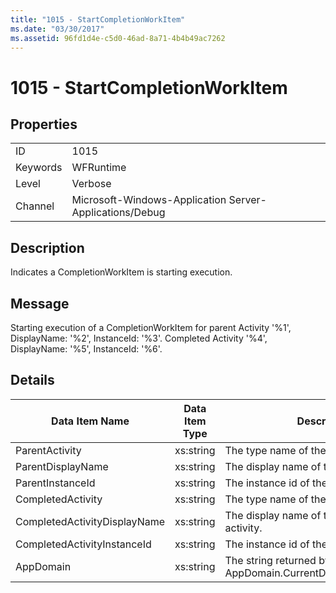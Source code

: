 ```yaml
---
title: "1015 - StartCompletionWorkItem"
ms.date: "03/30/2017"
ms.assetid: 96fd1d4e-c5d0-46ad-8a71-4b4b49ac7262
---
```

# 1015 - StartCompletionWorkItem
## Properties  


|||  
|-|-|  
|ID|1015|  
|Keywords|WFRuntime|  
|Level|Verbose|  
|Channel|Microsoft-Windows-Application Server-Applications/Debug|  

## Description  
 Indicates a CompletionWorkItem is starting execution.  

## Message  
 Starting execution of a CompletionWorkItem for parent Activity '%1', DisplayName: '%2', InstanceId: '%3'. Completed Activity '%4', DisplayName: '%5', InstanceId: '%6'.  

## Details  


|        Data Item Name        | Data Item Type |                         Description                          |
|------------------------------|----------------|--------------------------------------------------------------|
|        ParentActivity        |   xs:string    |            The type name of the parent activity.             |
|      ParentDisplayName       |   xs:string    |           The display name of the parent activity.           |
|       ParentInstanceId       |   xs:string    |           The instance id of the parent activity.            |
|      CompletedActivity       |   xs:string    |           The type name of the completed activity.           |
| CompletedActivityDisplayName |   xs:string    |         The display name of the completed activity.          |
| CompletedActivityInstanceId  |   xs:string    |          The instance id of the completed activity.          |
|          AppDomain           |   xs:string    | The string returned by AppDomain.CurrentDomain.FriendlyName. |

